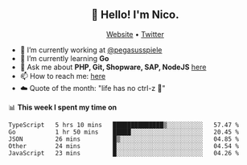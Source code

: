 <h2 align="center">👋 Hello! I'm Nico.</h2>
<p align="center">
  <a href="https://gruselhaus.com">Website</a> •
  <a href="https://twitter.com/NicoFinkernagel">Twitter</a>
</p>


- 🔭 I’m currently working at [@pegasusspiele](https://pegasus.de/en)
- 🌱 I’m currently learning **Go**
- 💬 Ask me about **PHP, Git, Shopware, SAP, NodeJS** [here](https://github.com/gruselhaus/gruselhaus/issues)
- 📫 How to reach me: [here](https://github.com/gruselhaus/gruselhaus/issues)
- ☁️ Quote of the month: "life has no ctrl-z 🌴"

📊 **This week I spent my time on**
<!--START_SECTION:waka-->
```text
TypeScript   5 hrs 10 mins   ██████████████▒░░░░░░░░░░   57.47 % 
Go           1 hr 50 mins    █████░░░░░░░░░░░░░░░░░░░░   20.45 % 
JSON         26 mins         █▒░░░░░░░░░░░░░░░░░░░░░░░   04.85 % 
Other        24 mins         █░░░░░░░░░░░░░░░░░░░░░░░░   04.54 % 
JavaScript   23 mins         █░░░░░░░░░░░░░░░░░░░░░░░░   04.26 % 
```
<!--END_SECTION:waka-->
